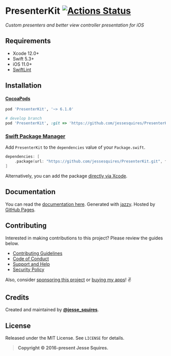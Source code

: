 # PresenterKit [![Actions Status](https://github.com/jessesquires/PresenterKit/workflows/CI/badge.svg)](https://github.com/jessesquires/PresenterKit/actions)

*Custom presenters and better view controller presentation for iOS*

## Requirements

* Xcode 12.0+
* Swift 5.3+
* iOS 11.0+
* [SwiftLint](https://github.com/realm/SwiftLint)

## Installation

#### [CocoaPods](https://cocoapods.org)

````ruby
pod 'PresenterKit', '~> 6.1.0'

# develop branch
pod 'PresenterKit', :git => 'https://github.com/jessesquires/PresenterKit.git', :branch => 'develop'
````

### [Swift Package Manager](https://swift.org/package-manager/)

Add `PresenterKit` to the `dependencies` value of your `Package.swift`.

```swift
dependencies: [
    .package(url: "https://github.com/jessesquires/PresenterKit.git", from: "6.1.0")
]
```

Alternatively, you can add the package [directly via Xcode](https://developer.apple.com/documentation/xcode/adding_package_dependencies_to_your_app).

## Documentation

You can read the [documentation here](https://jessesquires.github.io/PresenterKit). Generated with [jazzy](https://github.com/realm/jazzy). Hosted by [GitHub Pages](https://pages.github.com).

## Contributing

Interested in making contributions to this project? Please review the guides below.

- [Contributing Guidelines](https://github.com/jessesquires/.github/blob/master/CONTRIBUTING.md)
- [Code of Conduct](https://github.com/jessesquires/.github/blob/master/CODE_OF_CONDUCT.md)
- [Support and Help](https://github.com/jessesquires/.github/blob/master/SUPPORT.md)
- [Security Policy](https://github.com/jessesquires/.github/blob/master/SECURITY.md)

Also, consider [sponsoring this project](https://www.jessesquires.com/sponsor/) or [buying my apps](https://www.hexedbits.com)! ✌️

## Credits

Created and maintained by [**@jesse_squires**](https://twitter.com/jesse_squires).

## License

Released under the MIT License. See `LICENSE` for details.

> **Copyright &copy; 2016-present Jesse Squires.**
